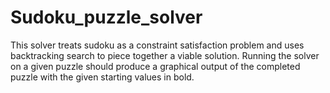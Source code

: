 # Sudoku_puzzle_solver
This solver treats sudoku as a constraint satisfaction problem and uses backtracking search to piece together a viable solution. Running the solver on a given puzzle should produce a graphical output of the completed puzzle with the given starting values in bold.
